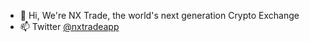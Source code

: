 - 👋 Hi, We're NX Trade, the world's next generation Crypto Exchange
- 📫 Twitter [@nxtradeapp](https://twitter.com/nxtradeapp)

<!---
nxtradeapp/nxtradeapp is a ✨ special ✨ repository because its `README.md` (this file) appears on your GitHub profile.
You can click the Preview link to take a look at your changes.
--->
